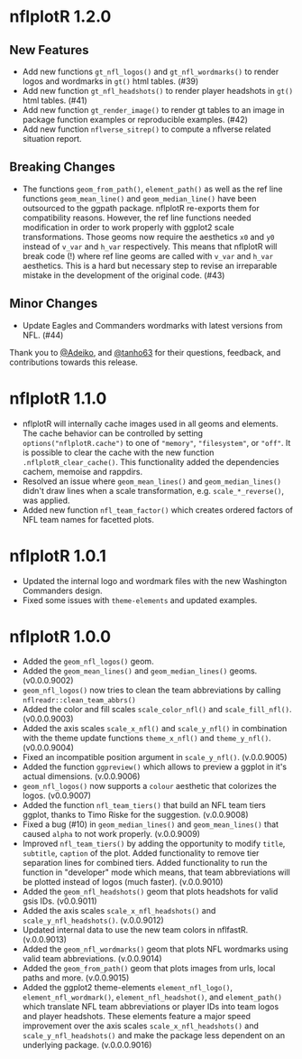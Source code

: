 # nflplotR 1.2.0

## New Features

* Add new functions `gt_nfl_logos()` and `gt_nfl_wordmarks()` to render logos and wordmarks in `gt()` html tables. (#39)
* Add new function `gt_nfl_headshots()` to render player headshots in `gt()` html tables. (#41)
* Add new function `gt_render_image()` to render gt tables to an image in package function examples or reproducible examples. (#42)
* Add new function `nflverse_sitrep()` to compute a nflverse related situation report.

## Breaking Changes

* The functions `geom_from_path()`, `element_path()` as well as the ref line functions `geom_mean_line()` and `geom_median_line()` have been outsourced to the ggpath package. nflplotR re-exports them for compatibility reasons. However, the ref line functions needed modification in order to work properly with ggplot2 scale transformations. Those geoms now require the aesthetics `x0` and `y0` instead of `v_var` and `h_var` respectively. This means that nflplotR will break code (!) where ref line geoms are called with `v_var` and `h_var` aesthetics. This is a hard but necessary step to revise an irreparable mistake in the development of the original code. (#43)

## Minor Changes

* Update Eagles and Commanders wordmarks with latest versions from NFL. (#44)

Thank you to [&#x0040;Adeiko](https://github.com/Adeiko), and [&#x0040;tanho63](https://github.com/tanho63) for their questions, feedback, and contributions towards this release.



# nflplotR 1.1.0

* nflplotR will internally cache images used in all geoms and elements. The cache behavior can be controlled by setting `options("nflplotR.cache")` to one of `"memory"`, `"filesystem"`, or `"off"`. It is possible to clear the cache with the new function `.nflplotR_clear_cache()`. This functionality added the dependencies cachem, memoise and rappdirs.
* Resolved an issue where `geom_mean_lines()` and `geom_median_lines()` didn't draw lines when a scale transformation, e.g. `scale_*_reverse()`, was applied.
* Added new function `nfl_team_factor()` which creates ordered factors of NFL team names for facetted plots.

# nflplotR 1.0.1

* Updated the internal logo and wordmark files with the new Washington Commanders design. 
* Fixed some issues with `theme-elements` and updated examples.

# nflplotR 1.0.0

* Added the `geom_nfl_logos()` geom.
* Added the `geom_mean_lines()` and `geom_median_lines()` geoms. (v0.0.0.9002)
* `geom_nfl_logos()` now tries to clean the team abbreviations by calling `nflreadr::clean_team_abbrs()`
* Added the color and fill scales `scale_color_nfl()` and `scale_fill_nfl()`. (v0.0.0.9003)
* Added the axis scales `scale_x_nfl()` and `scale_y_nfl()` in combination with the theme update functions `theme_x_nfl()` and `theme_y_nfl()`. (v0.0.0.9004)
* Fixed an incompatible position argument in `scale_y_nfl()`. (v.0.0.9005)
* Added the function `ggpreview()` which allows to preview a ggplot in it's actual dimensions. (v.0.0.9006)
* `geom_nfl_logos()` now supports a `colour` aesthetic that colorizes the logos. (v0.0.9007)
* Added the function `nfl_team_tiers()` that build an NFL team tiers ggplot, thanks to Timo Riske for the suggestion. (v.0.0.9008)
* Fixed a bug (#10) in `geom_median_lines()` and `geom_mean_lines()` that caused `alpha` to not work properly. (v.0.0.9009)
* Improved `nfl_team_tiers()` by adding the opportunity to modify `title`, `subtitle`, `caption` of the plot. Added functionality to remove tier separation lines for combined tiers. Added functionality to run the function in "developer" mode which means, that team abbreviations will be plotted instead of logos (much faster). (v.0.0.9010)
* Added the `geom_nfl_headshots()` geom that plots headshots for valid gsis IDs. (v0.0.9011)
* Added the axis scales `scale_x_nfl_headshots()` and `scale_y_nfl_headshots()`. (v.0.0.9012)
* Updated internal data to use the new team colors in nflfastR. (v.0.0.9013)
* Added the `geom_nfl_wordmarks()` geom that plots NFL wordmarks using valid team abbreviations. (v.0.0.9014)
* Added the `geom_from_path()` geom that plots images from urls, local paths and more. (v.0.0.9015)
* Added the ggplot2 theme-elements `element_nfl_logo()`, `element_nfl_wordmark()`,
`element_nfl_headshot()`, and `element_path()` which translate NFL team abbreviations or player IDs into team logos and player headshots. These elements feature a major speed improvement over the axis scales `scale_x_nfl_headshots()` and `scale_y_nfl_headshots()` and make the package less dependent on an underlying package. (v.0.0.0.9016)
